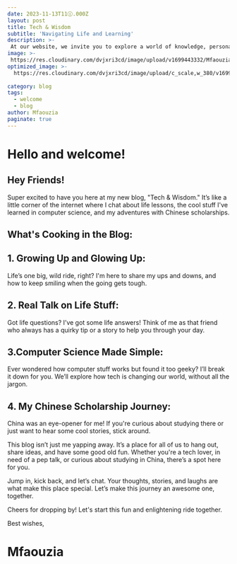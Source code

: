 ```yaml
---
date: 2023-11-13T11🕧.000Z
layout: post
title: Tech & Wisdom
subtitle: 'Navigating Life and Learning'
description: >-
 At our website, we invite you to explore a world of knowledge, personal development, and scholarship opportunities. We're here to help you on your path to success, whether you're looking to enhance your skills, achieve academic excellence, or secure financial aid. Join us on this exciting journey of discovery and self-improvement. Welcome aboard!
image: >-
 https://res.cloudinary.com/dvjxri3cd/image/upload/v1699443332/Mfaouzia/suqi6f5qgpu7py9cyndw.jpg
optimized_image: >-
  https://res.cloudinary.com/dvjxri3cd/image/upload/c_scale,w_380/v1699443332/Mfaouzia/suqi6f5qgpu7py9cyndw.jpg
  
category: blog
tags:
  - welcome
  - blog
author: Mfaouzia
paginate: true
---
```

# Hello and welcome! 

## Hey Friends!
Super excited to have you here at my new blog, "Tech & Wisdom." It’s like a little corner of the internet where I chat about life lessons, the cool stuff I've learned in computer science, and my adventures with Chinese scholarships.

## What's Cooking in the Blog:

## 1. Growing Up and Glowing Up: 
Life’s one big, wild ride, right? I'm here to share my ups and downs, and how to keep smiling when the going gets tough.

## 2. Real Talk on Life Stuff: 
Got life questions? I’ve got some life answers! Think of me as that friend who always has a quirky tip or a story to help you through your day.

## 3.Computer Science Made Simple: 
Ever wondered how computer stuff works but found it too geeky? I’ll break it down for you. We’ll explore how tech is changing our world, without all the jargon.

## 4. My Chinese Scholarship Journey: 
China was an eye-opener for me! If you're curious about studying there or just want to hear some cool stories, stick around.

This blog isn’t just me yapping away. It’s a place for all of us to hang out, share ideas, and have some good old fun. Whether you're a tech lover, in need of a pep talk, or curious about studying in China, there’s a spot here for you.

Jump in, kick back, and let’s chat. Your thoughts, stories, and laughs are what make this place special. Let’s make this journey an awesome one, together.

Cheers for dropping by! Let's start this fun and enlightening ride together.

Best wishes,

# Mfaouzia


